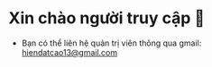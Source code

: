 # Xin chào người truy cập 👋
- Bạn có thể liên hệ quản trị viên thông qua gmail: hiendatcao13@gmail.com
